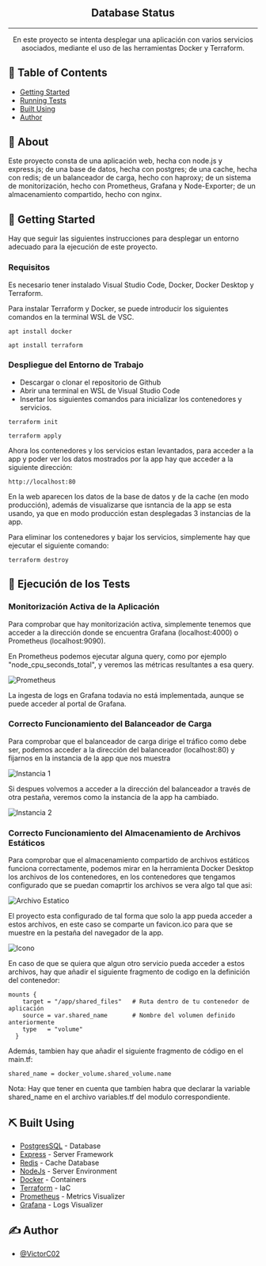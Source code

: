 <h2 align="center">Database Status</h3>

---

<p align="center"> En este proyecto se intenta desplegar una aplicación con varios servicios asociados, mediante el uso de las herramientas Docker y Terraform.
    
</p>

## 📝 Table of Contents

- [Getting Started](#getting_started)
- [Running Tests](#tests)
- [Built Using](#built_using)
- [Author](#author)

## 🧐 About <a name = "about"></a>

Este proyecto consta de una aplicación web, hecha con node.js y express.js; de una base de datos, hecha con postgres; de una cache, hecha con redis; de un balanceador de carga, hecho con haproxy; de un sistema de monitorización, hecho con Prometheus, Grafana y Node-Exporter; de un almacenamiento compartido, hecho con nginx.

## 🏁 Getting Started <a name = "getting_started"></a>

Hay que seguir las siguientes instrucciones para desplegar un entorno adecuado para la ejecución de este proyecto.

### Requisitos

Es necesario tener instalado Visual Studio Code, Docker, Docker Desktop y Terraform.

Para instalar Terraform y Docker, se puede introducir los siguientes comandos en la terminal WSL de VSC.

```
apt install docker
```
```
apt install terraform
```

### Despliegue del Entorno de Trabajo

* Descargar o clonar el repositorio de Github
* Abrir una terminal en WSL de Visual Studio Code
* Insertar los siguientes comandos para inicializar los contenedores y servicios.
```
terraform init
```
```
terraform apply
```

Ahora los contenedores y los servicios estan levantados, para acceder a la app y poder ver los datos mostrados por la app hay que acceder a la siguiente dirección:

```
http://localhost:80
```
En la web aparecen los datos de la base de datos y de la cache (en modo producción), además de visualizarse que isntancia de la app se esta usando, ya que en modo producción estan desplegadas 3 instancias de la app.

Para eliminar los contenedores y bajar los servicios, simplemente hay que ejecutar el siguiente comando:
```
terraform destroy
```

## 🔧 Ejecución de los Tests <a name = "tests"></a>


### Monitorización Activa de la Aplicación

Para comprobar que hay monitorización activa, simplemente tenemos que acceder a la dirección donde se encuentra Grafana (localhost:4000) o Prometheus (localhost:9090). 

En Prometheus podemos ejecutar alguna query, como por ejemplo "node_cpu_seconds_total", y veremos las métricas resultantes a esa query.

![Prometheus](/Exec-Terraform-Docker/images/prom.PNG)

La ingesta de logs en Grafana todavia no está implementada, aunque se puede acceder al portal de Grafana.
### Correcto Funcionamiento del Balanceador de Carga

Para comprobar que el balanceador de carga dirige el tráfico como debe ser, podemos acceder a la dirección del balanceador (localhost:80) y fijarnos en la instancia de la app que nos muestra

![Instancia 1](/Exec-Terraform-Docker/images/ins1.PNG)

Si despues volvemos a acceder a la dirección del balanceador a través de otra pestaña, veremos como la instancia de la app ha cambiado.

![Instancia 2](/Exec-Terraform-Docker/images/ins2.PNG)

### Correcto Funcionamiento del Almacenamiento de Archivos Estáticos

Para comprobar que el almacenamiento compartido de archivos estáticos funciona correctamente, podemos mirar en la herramienta Docker Desktop los archivos de los contenedores, en los contenedores que tengamos configurado que se puedan comaprtir los archivos se vera algo tal que asi:

![Archivo Estatico](/Exec-Terraform-Docker/images/static.PNG)

El proyecto esta configurado de tal forma que solo la app pueda acceder a estos archivos, en este caso se comparte un favicon.ico para que se muestre en la pestaña del navegador de la app.

![Icono](/Exec-Terraform-Docker/images/icon.PNG)

En caso de que se quiera que algun otro servicio pueda acceder a estos archivos, hay que añadir el siguiente fragmento de codigo en la definición del contenedor:

```
mounts {
    target = "/app/shared_files"   # Ruta dentro de tu contenedor de aplicación
    source = var.shared_name       # Nombre del volumen definido anteriormente
    type   = "volume"
  }
```

Además, tambien hay que añadir el siguiente fragmento de código en el main.tf:

```
shared_name = docker_volume.shared_volume.name
```
Nota: Hay que tener en cuenta que tambíen habra que declarar la variable shared_name en el archivo variables.tf del modulo correspondiente.

## ⛏️ Built Using <a name = "built_using"></a>

- [PostgresSQL](https://www.postgresql.or) - Database
- [Express](https://expressjs.com/) - Server Framework
- [Redis](https://redis.io/) - Cache Database
- [NodeJs](https://nodejs.org/en/) - Server Environment
- [Docker](https://www.docker.com/) - Containers
- [Terraform](https://www.terraform.io/) - IaC
- [Prometheus](https://prometheus.io/) - Metrics Visualizer
- [Grafana](https://grafana.com/) - Logs Visualizer


## ✍️ Author <a name = "authors"></a>

- [@VictorC02](https://github.com/VictorC02) 

